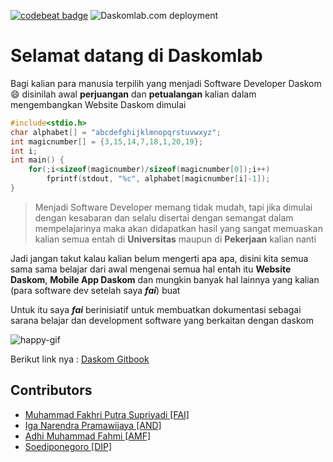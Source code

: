 [![codebeat badge](https://codebeat.co/badges/da08ee89-8548-4e7b-9f36-fe175517c9b5)](https://codebeat.co/projects/github-com-daskomdev-daskomweb-master) ![Daskomlab.com deployment](https://github.com/daskomdev/daskomweb/workflows/Daskomlab.com%20deployment/badge.svg)

# Selamat datang di Daskomlab

Bagi kalian para manusia terpilih yang menjadi Software Developer Daskom 😄 disinilah awal **perjuangan** dan **petualangan** kalian dalam mengembangkan Website Daskom dimulai

```C
#include<stdio.h>
char alphabet[] = "abcdefghijklmnopqrstuvwxyz";
int magicnumber[] = {3,15,14,7,18,1,20,19};
int i;
int main() {
    for(;i<sizeof(magicnumber)/sizeof(magicnumber[0]);i++)
        fprintf(stdout, "%c", alphabet[magicnumber[i]-1]);
}
```

> Menjadi Software Developer memang tidak mudah, tapi jika dimulai dengan kesabaran dan selalu disertai dengan semangat dalam mempelajarinya maka akan didapatkan hasil yang sangat memuaskan kalian semua entah di **Universitas** maupun di **Pekerjaan** kalian nanti

Jadi jangan takut kalau kalian belum mengerti apa apa, disini kita semua sama sama belajar dari awal mengenai semua hal entah itu **Website Daskom**, **Mobile App Daskom** dan mungkin banyak hal lainnya yang kalian (para software dev setelah saya ***fai***) buat

Untuk itu saya ***fai*** berinisiatif untuk membuatkan dokumentasi sebagai sarana belajar dan development software yang berkaitan dengan daskom

![happy-gif](https://media.giphy.com/media/11sBLVxNs7v6WA/giphy.gif)

Berikut link nya :
[Daskom Gitbook](https://daskom.gitbook.io/daskom-lab/)

## Contributors

- [Muhammad Fakhri Putra Supriyadi [FAI]](https://fakhrip.github.io)
- [Iga Narendra Pramawijaya [AND]](https://iritasee.github.io)
- [Adhi Muhammad Fahmi [AMF]](https://adhimf.my.id/)
- [Soediponegoro [DIP]](https://soedipo.github.io/)